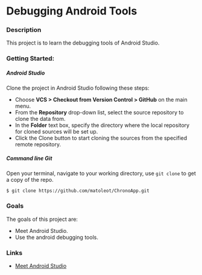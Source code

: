 # Debugging Android Tools

### Description
This project is to learn the debugging tools of Android Studio.

### Getting Started:
##### Android Studio
Clone the project in Android Studio following these steps:
* Choose **VCS > Checkout from Version Control > GitHub** on the main menu.
* From the **Repository** drop-down list, select the source repository to clone the data from.
* In the **Folder** text box, specify the directory where the local repository for cloned sources will be set up.
* Click the Clone button to start cloning the sources from the specified remote repository.

##### Command line Git
Open your terminal, navigate to your working directory, use `git clone` to get a copy of the repo.

```
$ git clone https://github.com/matoleot/ChronoApp.git
```

### Goals
The goals of this project are:
* Meet Android Studio.
* Use the android debugging tools.

### Links
* [Meet Android Studio]

[Meet Android Studio]: <https://developer.android.com/studio/intro/index.html?hl=es-419>
